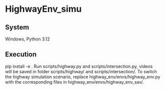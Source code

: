 # HighwayEnv_simu

## System
Windows, Python 3.12

## Execution
pip install -e .
Run scripts/highway.py and scripts/intersection.py, videos will be saved in folder scripts/highway/ and scripts/intersection/.
To switch the highway simulation scenario, replace highway_env/envs/highway_env.py with the corresponding files in highway_env/envs/highway_env_sav/.